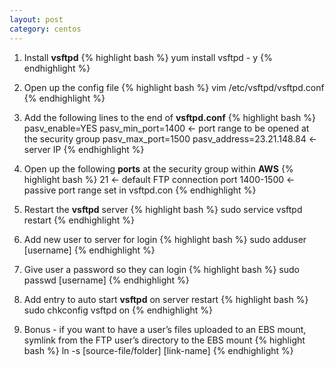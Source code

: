 ```yaml
---
layout: post
category: centos
---
```


1. Install **vsftpd**
	{% highlight bash %}
yum install vsftpd - y
	{% endhighlight %}

2. Open up the config file
 	{% highlight bash %}
vim /etc/vsftpd/vsftpd.conf
 	{% endhighlight %}

3. Add the following lines to the end of **vsftpd.conf**
 	{% highlight bash %}
pasv_enable=YES
pasv_min_port=1400 ← port range to be opened at the security group
pasv_max_port=1500
pasv_address=23.21.148.84 ← server IP
 	{% endhighlight %}

4. Open up the following **ports** at the security group within **AWS**
 	{% highlight bash %}
21 ← default FTP connection port
1400-1500 ← passive port range set in vsftpd.con
 	{% endhighlight %}

5. Restart the **vsftpd** server
 	{% highlight bash %}
sudo service vsftpd restart
 	{% endhighlight %}

6. Add new user to server for login
 	{% highlight bash %}
sudo adduser [username]
 	{% endhighlight %}

7. Give user a password so they can login
 	{% highlight bash %}
sudo passwd [username]
 	{% endhighlight %}

8. Add entry to auto start **vsftpd** on server restart
	{% highlight bash %}
sudo chkconfig vsftpd on 
	{% endhighlight %}

9. Bonus - if you want to have a user’s files uploaded to an EBS mount, symlink from the FTP user’s directory to the EBS mount
	{% highlight bash %}
ln -s [source-file/folder] [link-name]
	{% endhighlight %}